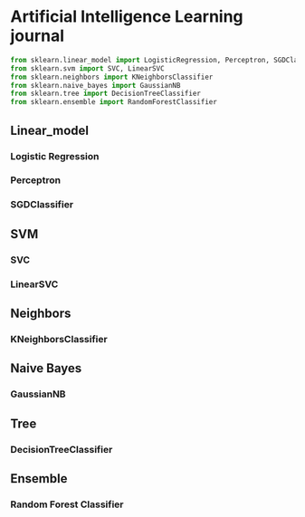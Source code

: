 # Artificial Intelligence Learning journal

```py
from sklearn.linear_model import LogisticRegression, Perceptron, SGDClassifier
from sklearn.svm import SVC, LinearSVC
from sklearn.neighbors import KNeighborsClassifier
from sklearn.naive_bayes import GaussianNB
from sklearn.tree import DecisionTreeClassifier
from sklearn.ensemble import RandomForestClassifier
```

## Linear_model
### Logistic Regression
### Perceptron
### SGDClassifier

## SVM
### SVC
### LinearSVC

## Neighbors
### KNeighborsClassifier

## Naive Bayes
### GaussianNB

## Tree
### DecisionTreeClassifier

## Ensemble
### Random Forest Classifier
